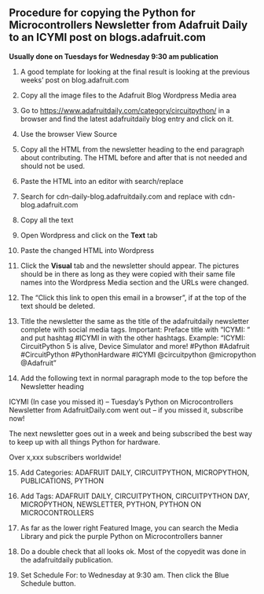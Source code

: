 ## Procedure for copying the Python for Microcontrollers Newsletter from Adafruit Daily to an ICYMI post on blogs.adafruit.com

**Usually done on Tuesdays for Wednesday 9:30 am publication**

1.	A good template for looking at the final result is looking at the previous weeks’ post on blog.adafruit.com

2.	Copy all the image files to the Adafruit Blog Wordpress Media area

3.	Go to https://www.adafruitdaily.com/category/circuitpython/ in a browser and find the latest adafruitdaily blog entry and click on it.
4.	Use the browser View Source

5.	Copy all the HTML from the newsletter heading to the end paragraph about contributing. The HTML before and after that is not needed and should not be used.

6.	Paste the HTML into an editor with search/replace

7.	Search for cdn-daily-blog.adafruitdaily.com and replace with cdn-blog.adafruit.com

8.	Copy all the text

9.	Open Wordpress and click on the **Text** tab

10.	Paste the changed HTML into Wordpress 

11.	Click the **Visual** tab and the newsletter should appear. The pictures should be in there as long as they were copied with their same file names into the Wordpress Media section and the URLs were changed.

12.	The “Click this link to open this email in a browser”, if at the top of the text should be deleted.

13.	Title the newsletter the same as the title of the adafruitdaily newsletter complete with social media tags. Important: Preface title with “ICYMI: “ and put hashtag #ICYMI in with the other hashtags. Example: “ICYMI: CircuitPython 5 is alive, Device Simulator and more! #Python #Adafruit #CircuitPython #PythonHardware #ICYMI @circuitpython @micropython @Adafruit”

14.	Add the following text in normal paragraph mode to the top before the Newsletter heading

ICYMI (In case you missed it) – Tuesday’s Python on Microcontrollers Newsletter from AdafruitDaily.com went out – if you missed it, subscribe now!

The next newsletter goes out in a week and being subscribed the best way to keep up with all things Python for hardware.

Over x,xxx subscribers worldwide!

15.	Add Categories: ADAFRUIT DAILY, CIRCUITPYTHON, MICROPYTHON, PUBLICATIONS, PYTHON

16.	Add Tags: ADAFRUIT DAILY, CIRCUITPYTHON, CIRCUITPYTHON DAY, MICROPYTHON, NEWSLETTER, PYTHON, PYTHON ON MICROCONTROLLERS

17.	As far as the lower right Featured Image, you can search the Media Library and pick the purple Python on Microcontrollers banner

18.	Do a double check that all looks ok. Most of the copyedit was done in the adafruitdaily publication.

19.	Set Schedule For: to Wednesday at 9:30 am. Then click the Blue Schedule button.
